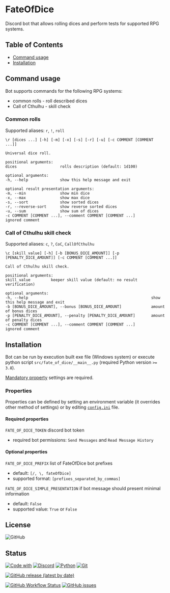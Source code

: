 # FateOfDice
Discord bot that allows rolling dices and perform tests for supported RPG systems.

## Table of Contents
* [Command usage](#Command_usage)  
* [Installation](#Installation)

## Command usage
Bot supports commands for the following RPG systems:
* common rolls - roll described dices
* Call of Cthulhu - skill check

### Common rolls
Supported aliases: `r`, `!`, `roll`
```
\r [dices ...] [-h] [-m] [-x] [-s] [-r] [-u] [-c COMMENT [COMMENT ...]]

Universal dice roll.

positional arguments:
dices                   rolls description (default: 1d100)

optional arguments:
-h, --help              show this help message and exit

optional result presentation arguments:
-m, --min               show min dice
-x, --max               show max dice
-s, --sort              show sorted dices
-r, --reverse-sort      show reverse sorted dices
-u, --sum               show sum of dices
-c COMMENT [COMMENT ...], --comment COMMENT [COMMENT ...]       ignored comment
```

### Call of Cthulhu skill check
Supported aliases: `c`, `?`, `CoC`, `CallOfCthulhu`
```
\c [skill_value] [-h] [-b [BONUS_DICE_AMOUNT]] [-p [PENALTY_DICE_AMOUNT]] [-c COMMENT [COMMENT ...]]

Call of Cthulhu skill check.

positional arguments:
skill_value         keeper skill value (default: no result verification) 

optional arguments:
-h, --help                                                      show this help message and exit
-b [BONUS_DICE_AMOUNT], --bonus [BONUS_DICE_AMOUNT]             amount of bonus dices
-p [PENALTY_DICE_AMOUNT], --penalty [PENALTY_DICE_AMOUNT]       amount of penalty dices
-c COMMENT [COMMENT ...], --comment COMMENT [COMMENT ...]       ignored comment
```

## Installation
Bot can be run by execution built exe file (Windows system) or execute python script 
`src/fate_of_dice/__main__.py` (required Python version `>= 3.8`).

[Mandatory property](#Required-properties) settings are required.

### Properties
Properties can be defined by setting an environment variable (it overrides other method of settings) 
or by editing [`config.ini`](resources/config.ini) file.

#### Required properties
`FATE_OF_DICE_TOKEN` discord bot token
* required bot permissions: `Send Messages` and `Read Message History`

#### Optional properties
`FATE_OF_DICE_PREFIX` list of FateOfDice bot prefixes
* default: `[/, \, fateOfDice]`
* supported format: `[prefixes_separated_by_commas]`

`FATE_OF_DICE_SIMPLE_PRESENTATION` if bot message should present minimal information
* default: `False`
* supported value: `True` or `False`

## License
![GitHub](https://img.shields.io/github/license/bonczeq/FateOfDice?style=flat-square)

## Status
[![Code with](https://img.shields.io/badge/CODE%20WITH%20%20%20%E2%99%A5-a832a0?style=for-the-badge)](https://github.com/bonczeq)
[![Discord](https://img.shields.io/badge/Discord-7289DA?style=for-the-badge&logo=discord&logoColor=white)](https://discordpy.readthedocs.io/en/latest/#)
[![Python](https://img.shields.io/badge/Python-yellow?style=for-the-badge&logo=python&logoColor=white)](https://www.python.org)
[![Git](https://img.shields.io/badge/Git-F1502F?style=for-the-badge&logo=git&logoColor=white)](https://git-scm.com)

[![GitHub release (latest by date)](https://img.shields.io/github/v/release/bonczeq/FateOfDice?style=flat-square)](https://github.com/bonczeq/FateOfDice/releases)

[![GitHub Workflow Status](https://img.shields.io/github/workflow/status/bonczeq/FateOfDice/FateOfDice%20push?style=flat-square)](https://github.com/bonczeq/FateOfDice/actions/workflows/on_push.yml?query=branch:master++)
[![GitHub issues](https://img.shields.io/github/issues/bonczeq/FateOfDice?style=flat-square)](https://github.com/bonczeq/FateOfDice/issues)

